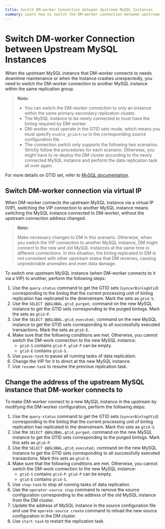 ```yaml
---
title: Switch DM-worker Connection between Upstream MySQL Instances
summary: Learn how to switch the DM-worker connection between upstream MySQL instances.
---
```


# Switch DM-worker Connection between Upstream MySQL Instances

When the upstream MySQL instance that DM-worker connects to needs downtime maintenance or when the instance crashes unexpectedly, you need to switch the DM-worker connection to another MySQL instance within the same replication group.

> **Note:**
>
> - You can switch the DM-worker connection to only an instance within the same primary-secondary replication cluster.
> - The MySQL instance to be newly connected to must have the binlog required by DM-worker.
> - DM-worker must operate in the GTID sets mode, which means you must specify `enable_gtid=true` in the corresponding source configuration file.
> - The connection switch only supports the following two scenarios. Strictly follow the procedures for each scenario. Otherwise, you might have to re-deploy the DM cluster according to the newly connected MySQL instance and perform the data replication task all over again.

For more details on GTID set, refer to [MySQL documentation](https://dev.mysql.com/doc/refman/5.7/en/replication-gtids-concepts.html#replication-gtids-concepts-gtid-sets).

## Switch DM-worker connection via virtual IP

When DM-worker connects the upstream MySQL instance via a virtual IP (VIP), switching the VIP connection to another MySQL instance means switching the MySQL instance connected to DM-worker, without the upstream connection address changed.

> **Note:**
>
> Make necessary changes to DM in this scenario. Otherwise, when you switch the VIP connection to another MySQL instance, DM might connect to the new and old MySQL instances at the same time in different connections. In this situation, the binlog replicated to DM is not consistent with other upstream status that DM receives, causing unpredictable anomalies and even data damage.

To switch one upstream MySQL instance (when DM-worker connects to it via a VIP) to another, perform the following steps:

1. Use the `query-status` command to get the GTID sets (`syncerBinlogGtid`) corresponding to the binlog that the current processing unit of binlog replication has replicated to the downstream. Mark the sets as `gtid-S`.
2. Use the `SELECT @@GLOBAL.gtid_purged;` command on the new MySQL instance to get the GTID sets corresponding to the purged binlogs. Mark the sets as `gtid-P`.
3. Use the `SELECT @@GLOBAL.gtid_executed;` command on the new MySQL instance to get the GTID sets corresponding to all successfully executed transactions. Mark the sets as `gtid-E`.
4. Make sure that the following conditions are met. Otherwise, you cannot switch the DM-work connection to the new MySQL instance:
    - `gtid-S` contains `gtid-P`. `gtid-P` can be empty.
    - `gtid-E` contains `gtid-S`.
5. Use `pause-task` to pause all running tasks of data replication.
6. Change the VIP for it to direct at the new MySQL instance.
7. Use `resume-task` to resume the previous replication task.

## Change the address of the upstream MySQL instance that DM-worker connects to

To make DM-worker connect to a new MySQL instance in the upstream by modifying the DM-worker configuration, perform the following steps:

1. Use the `query-status` command to get the GTID sets (`syncerBinlogGtid`) corresponding to the binlog that the current processing unit of binlog replication has replicated to the downstream. Mark this sets as `gtid-S`.
2. Use the `SELECT @@GLOBAL.gtid_purged;` command on the new MySQL instance to get the GTID sets corresponding to the purged binlogs. Mark this sets as `gtid-P`.
3. Use the `SELECT @@GLOBAL.gtid_executed;` command on the new MySQL instance to get the GTID sets corresponding to all successfully executed transactions. Mark this sets as `gtid-E`.
4. Make sure that the following conditions are met. Otherwise, you cannot switch the DM-work connection to the new MySQL instance:
    - `gtid-S` contains `gtid-P`. `gtid-P` can be empty.
    - `gtid-E` contains `gtid-S`.
5. Use `stop-task` to stop all running tasks of data replication.
6. Use the `operator-source stop` command to remove the source configuration corresponding to the address of the old MySQL instance from the DM cluster.
7. Update the address of MySQL instance in the source configuration file and use the `operate-source create` command to reload the new source configuration in the DM cluster.
8. Use `start-task` to restart the replication task.
